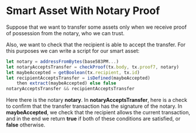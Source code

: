 # Smart Asset With Notary Proof

Suppose that we want to transfer some assets only when we receive proof of possession from the notary, who we can trust.

Also, we want to check that the recipient is able to accept the transfer. For this purposes we can write a script for our smart asset:

```js
let notary = addressFromBytes(base583PM...)
let notaryAcceptsTransfer = checkProof(tx.body, tx.proof7, notary)
let maybeAccepted = getBoolean(tx.recipient, tx.id)
let recipientAcceptsTransfer = isDefined(maybeAccepted)
    then extract(maybeAccepted) else false
notaryAcceptsTransfer && recipientAcceptsTransfer

```

Here there is the notary **notary**. In **notaryAcceptsTransfer**, here is a check to confirm that the transfer transaction has the signature of the notary. In **maybeAccepted**, we check that the recipient allows the current transaction, and in the end we return **true** if both of these conditions are satisfied, or **false** otherwise.

